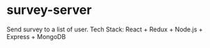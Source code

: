 # survey-server
Send survey to a list of user. Tech Stack: React + Redux + Node.js + Express + MongoDB
